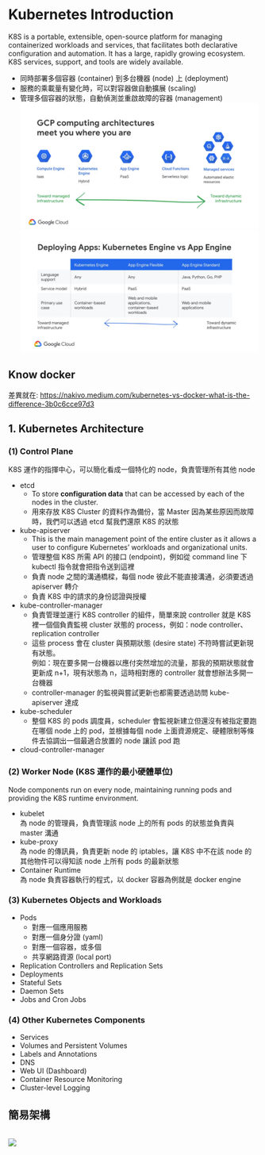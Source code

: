# Kubernetes Introduction
K8S is a portable, extensible, open-source platform for managing containerized workloads and services, that facilitates both declarative configuration and automation. It has a large, rapidly growing ecosystem. K8S services, support, and tools are widely available.
- 同時部署多個容器 (container) 到多台機器 (node) 上 (deployment)
- 服務的乘載量有變化時，可以對容器做自動擴展 (scaling)
- 管理多個容器的狀態，自動偵測並重啟故障的容器 (management)
<br><img src="https://github.com/ShaqtinAFool/gitbook/blob/master/img/kubernetes/k8s-architecture.png?raw=true" alt="drawing" width="800" board="1"/>
<br><img src="https://github.com/ShaqtinAFool/gitbook/blob/master/img/kubernetes/k8s-vs-app-diff.png?raw=true" alt="drawing" width="800" board="1"/>

## Know docker
差異就在: https://nakivo.medium.com/kubernetes-vs-docker-what-is-the-difference-3b0c6cce97d3

## 1. Kubernetes Architecture
### (1) Control Plane
K8S 運作的指揮中心，可以簡化看成一個特化的 node，負責管理所有其他 node
- etcd
    - To store **configuration data** that can be accessed by each of the nodes in the cluster.
    - 用來存放 K8S Cluster 的資料作為備份，當 Master 因為某些原因而故障時，我們可以透過 etcd 幫我們還原 K8S 的狀態
- kube-apiserver
    - This is the main management point of the entire cluster as it allows a user to configure Kubernetes’ workloads and organizational units.
    - 管理整個 K8S 所需 API 的接口 (endpoint)，例如從 command line 下 kubectl 指令就會把指令送到這裡
    - 負責 node 之間的溝通橋樑，每個 node 彼此不能直接溝通，必須要透過 apiserver 轉介
    - 負責 K8S 中的請求的身份認證與授權
- kube-controller-manager
    - 負責管理並運行 K8S controller 的組件，簡單來說 controller 就是 K8S 裡一個個負責監視 cluster 狀態的 process，例如：node controller、replication controller
    - 這些 process 會在 cluster 與預期狀態 (desire state) 不符時嘗試更新現有狀態。
        <br>例如：現在要多開一台機器以應付突然增加的流量，那我的預期狀態就會更新成 n+1，現有狀態為 n，這時相對應的 controller 就會想辦法多開一台機器
    - controller-manager 的監視與嘗試更新也都需要透過訪問 kube-apiserver 達成
- kube-scheduler
    - 整個 K8S 的 pods 調度員，scheduler 會監視新建立但還沒有被指定要跑在哪個 node 上的 pod，並根據每個 node 上面資源規定、硬體限制等條件去協調出一個最適合放置的 node 讓該 pod 跑
- cloud-controller-manager

### (2) Worker Node (K8S 運作的最小硬體單位)
Node components run on every node, maintaining running pods and providing the K8S runtime environment.
- kubelet
    <br>為 node 的管理員，負責管理該 node 上的所有 pods 的狀態並負責與 master 溝通
- kube-proxy
    <br>為 node 的傳訊員，負責更新 node 的 iptables，讓 K8S 中不在該 node 的其他物件可以得知該 node 上所有 pods 的最新狀態
- Container Runtime
    <br>為 node 負責容器執行的程式，以 docker 容器為例就是 docker engine

### (3) Kubernetes Objects and Workloads
- Pods
    - 對應一個應用服務
    - 對應一個身分證 (yaml)
    - 對應一個容器，或多個
    - 共享網路資源 (local port)
- Replication Controllers and Replication Sets
- Deployments
- Stateful Sets
- Daemon Sets
- Jobs and Cron Jobs

### (4) Other Kubernetes Components
- Services
- Volumes and Persistent Volumes
- Labels and Annotations
- DNS
- Web UI (Dashboard)
- Container Resource Monitoring
- Cluster-level Logging

## 簡易架構
<br><img src="https://miro.medium.com/max/4800/0*5N7SlevIHOdKB-yC">